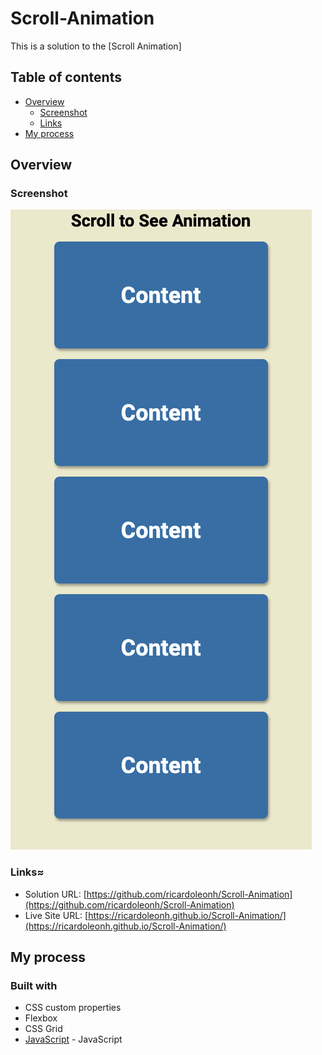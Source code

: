 # Scroll-Animation

This is a solution to the [Scroll Animation]

## Table of contents

- [Overview](#overview)
  - [Screenshot](#screenshot)
  - [Links](#links)
- [My process](#my-process)

## Overview

### Screenshot

![](./scroll.png)

### Links≈

- Solution URL: [https://github.com/ricardoleonh/Scroll-Animation](https://github.com/ricardoleonh/Scroll-Animation)
- Live Site URL: [https://ricardoleonh.github.io/Scroll-Animation/](https://ricardoleonh.github.io/Scroll-Animation/)

## My process

### Built with

- CSS custom properties
- Flexbox
- CSS Grid
- [JavaScript](https://developer.mozilla.org/en-US/docs/Web/javascript) - JavaScript


